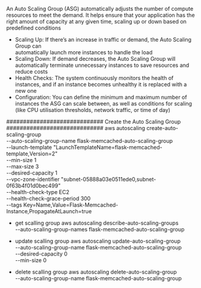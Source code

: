 
An Auto Scaling Group (ASG) automatically adjusts the number of compute resources to meet the demand. It helps ensure that your application has the right amount of capacity at any given time, scaling up or down based on predefined conditions

- Scaling Up: If there’s an increase in traffic or demand, the Auto Scaling Group can   
   automatically launch more instances to handle the load
- Scaling Down: If demand decreases, the Auto Scaling Group will automatically terminate 
  unnecessary instances to save resources and reduce costs
- Health Checks: The system continuously monitors the health of instances, and if an 
  instance becomes unhealthy it is replaced with a new one
- Configuration: You can define the minimum and maximum number of instances the ASG can 
  scale between, as well as conditions for scaling (like CPU utilisation thresholds, 
  network traffic, or time of day)

#############################
Create the Auto Scaling Group
#############################
aws autoscaling create-auto-scaling-group \
    --auto-scaling-group-name flask-memcached-auto-scaling-group \
    --launch-template "LaunchTemplateName=flask-memcached-template,Version=2" \
    --min-size 1 \
    --max-size 3 \
    --desired-capacity 1 \
    --vpc-zone-identifier "subnet-05888a03e0511ede0,subnet-0f63b4f01d0bec499" \
    --health-check-type EC2 \
    --health-check-grace-period 300 \
    --tags Key=Name,Value=Flask-Memcached-Instance,PropagateAtLaunch=true

- get scalling group
    aws autoscaling describe-auto-scaling-groups \
    --auto-scaling-group-names flask-memcached-auto-scaling-group

- update scalling group
    aws autoscaling update-auto-scaling-group \
    --auto-scaling-group-name flask-memcached-auto-scaling-group \
    --desired-capacity 0 \
    --min-size 0


- delete scalling group
    aws autoscaling delete-auto-scaling-group \
    --auto-scaling-group-name flask-memcached-auto-scaling-group